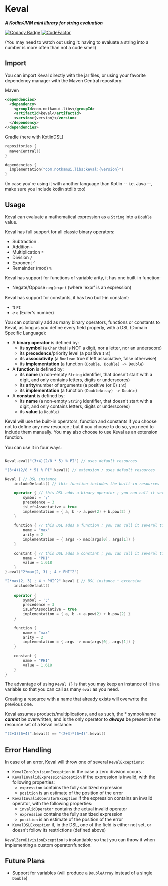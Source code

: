 # Keval

***A Kotlin/JVM mini library for string evaluation***

[![Codacy Badge](https://app.codacy.com/project/badge/Grade/0161eb0c1caa473cbb7f7e7f375e50c6)](https://www.codacy.com/gh/notKamui/Keval/dashboard?utm_source=github.com&amp;utm_medium=referral&amp;utm_content=notKamui/Keval&amp;utm_campaign=Badge_Grade)
[![CodeFactor](https://www.codefactor.io/repository/github/notkamui/keval/badge)](https://www.codefactor.io/repository/github/notkamui/keval)

(You may need to watch out using it:
having to evaluate a string into a number is more often than not a code smell)

## Import

You can import Keval directly with the jar files, or using your favorite dependency manager with the Maven Central
repository:

Maven

```XML
<dependencies>
  <dependency>
    <groupId>com.notkamui.libs</groupId>
    <artifactId>keval</artifactId>
    <version>{version}</version>
  </dependency>
</dependencies>
```

Gradle (here with KotlinDSL)

```Kotlin
repositories {
  mavenCentral()
}

dependencies {
  implementation("com.notkamui.libs:keval:{version}")
}
```

(In case you're using it with another language than Kotlin -- i.e. Java --, make sure you include kotlin stdlib too)

## Usage

Keval can evaluate a mathematical expression as a `String` into a `Double` value.

Keval has full support for all classic binary operators:

- Subtraction `-`
- Addition `+`
- Multiplication `*`
- Division `/`
- Exponent `^`
- Remainder (mod) `%`

Keval has support for functions of variable arity, it has one built-in function:

- Negate/Oppose `neg(expr)` (where 'expr' is an expression)

Keval has support for constants, it has two built-in constant:

- π `PI`
- *e* `e` (Euler's number)

You can optionally add as many binary operators, functions or constants to Keval, as long as you define every field
properly, with a DSL (Domain Specific Language):

- A **binary operator** is defined by:
  - its **symbol** (a `Char` that is NOT a digit, nor a letter, nor an underscore)
  - its **precedence**/priority level (a positive `Int`)
  - its **associativity** (a `Boolean` true if left associative, false otherwise)
  - its **implementation** (a function `(Double, Double) -> Double`)
- A **function** is defined by:
  - its **name** (a non-empty `String` identifier, that doesn't start with a digit, and only contains letters, digits or
    underscores)
  - its **arity**/number of arguments (a positive (or 0) `Int`)
  - its **implementation** (a function `(DoubleArray) -> Double`)
- A **constant** is defined by:
  - its **name** (a non-empty `String` identifier, that doesn't start with a digit, and only contains letters, digits or
    underscores)
  - its **value** (a `Double`)

Keval will use the built-in operators, function and constants if you choose not to define any new resource ; but if you
choose to do so, you need to include them manually. You may also choose to use Keval as an extension function.

You can use it in four ways:

```Kotlin

Keval.eval("(3+4)(2/8 * 5) % PI") // uses default resources

"(3+4)(2/8 * 5) % PI".keval() // extension ; uses default resources

Keval { // DSL instance
    includeDefault() // this function includes the built-in resources
    
    operator { // this DSL adds a binary operator ; you can call it several times
        symbol = ';'
        precedence = 3
        isLeftAssociative = true
        implementation = { a, b -> a.pow(2) + b.pow(2) }
    }
  
    function { // this DSL adds a function ; you can call it several times
        name = "max"
        arity = 2
        implementation = { args -> max(args[0], args[1]) }
    }
  
    constant { // this DSL adds a constant ; you can call it several times
        name = "PHI"
        value = 1.618
    }
}.eval("2*max(2, 3) ; 4 + PHI^2")

"2*max(2, 3) ; 4 + PHI^2".keval { // DSL instance + extension
    includeDefault()
  
    operator {
        symbol = ';'
        precedence = 3
        isLeftAssociative = true
        implementation = { a, b -> a.pow(2) + b.pow(2) }
    }
  
    function {
        name = "max"
        arity = 2
        implementation = { args -> max(args[0], args[1]) }
    }
  
    constant {
        name = "PHI"
        value = 1.618
    }
}
```

The advantage of using `Keval {}` is that you may keep an instance of it in a variable so that you can call as
many `eval` as you need.

Creating a resource with a name that already exists will overwrite the previous one.

Keval assumes products/multiplications, and as such, the * symbol/name ***cannot*** be overwritten, and is the only
operator to
***always*** be present in the resource set of a Keval instance:

```Kotlin
"(2+3)(6+4)".keval() == "(2+3)*(6+4)".keval()
```

## Error Handling

In case of an error, Keval will throw one of several `KevalException`s:

- `KevalZeroDivisionException` in the case a zero division occurs
- `KevalInvalidExpressionException` if the expression is invalid, with the following properties:
  - `expression` contains the fully sanitized expression
  - `position` is an estimate of the position of the error
- `KevalInvalidOperatorException` if the expression contains an invalid operator, with the following properties:
  - `invalidOperator` contains the actual invalid operator
  - `expression` contains the fully sanitized expression
  - `position` is an estimate of the position of the error
- `KevalDSLException` if, in the DSL, one of the field is either not set, or doesn't follow its restrictions (defined
  above)

`KevalZeroDivisionException` is instantiable so that you can throw it when implementing a custom operator/function.

## Future Plans

- Support for variables (will produce a `DoubleArray` instead of a single `Double`)
